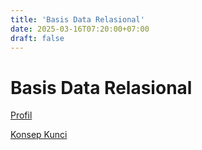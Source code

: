 ```yaml
---
title: 'Basis Data Relasional'
date: 2025-03-16T07:20:00+07:00
draft: false
---
```


# Basis Data Relasional

[Profil](./profil/)

[Konsep Kunci](./konsep-kunci/)

